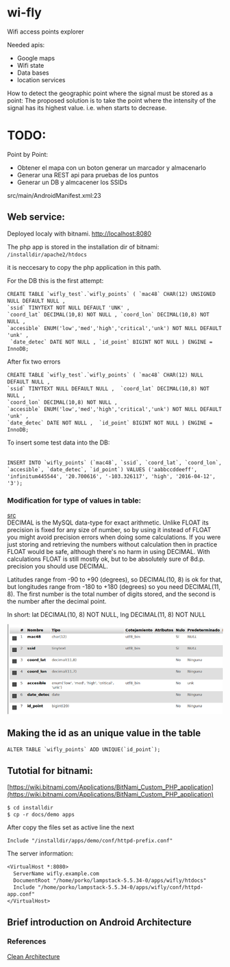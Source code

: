 # wi-fly
Wifi access points explorer

Needed apis:
 - Google maps
 - Wifi state
 - Data bases
 - location services

How to detect the geographic point where the signal must be stored as a point:
The proposed solution is to take the point where the intensity of the signal
has its highest value. i.e. when starts to decrease.

# TODO:
Point by Point:
  - Obtener el mapa con un boton generar un marcador y almacenarlo
  - Generar una REST api para pruebas de los puntos
  - Generar un DB y almcacener los SSIDs

  src/main/AndroidManifest.xml:23




## Web service:

Deployed localy with bitnami.
[http://localhost:8080]( http://localhost:8080)

The php app is stored in the installation dir of bitnami:
`/installdir/apache2/htdocs`

it is neccesary to copy the php application in this path.


For the DB this is the first attempt:
```mysql
CREATE TABLE `wifly_test`.`wifly_points` ( `mac48` CHAR(12) UNSIGNED NULL DEFAULT NULL ,
`ssid` TINYTEXT NOT NULL DEFAULT 'UNK' ,
`coord_lat` DECIMAL(10,8) NOT NULL , `coord_lon` DECIMAL(10,8) NOT NULL ,
`accesible` ENUM('low','med','high','critical','unk') NOT NULL DEFAULT 'unk' ,
 `date_detec` DATE NOT NULL , `id_point` BIGINT NOT NULL ) ENGINE = InnoDB;
```

After fix two errors
```mysql
CREATE TABLE `wifly_test`.`wifly_points` ( `mac48` CHAR(12) NULL DEFAULT NULL ,
`ssid` TINYTEXT NULL DEFAULT NULL ,  `coord_lat` DECIMAL(10,8) NOT NULL ,
`coord_lon` DECIMAL(10,8) NOT NULL ,  
`accesible` ENUM('low','med','high','critical','unk') NOT NULL DEFAULT 'unk' ,
`date_detec` DATE NOT NULL ,  `id_point` BIGINT NOT NULL ) ENGINE = InnoDB;
```

To insert some test data into the DB:
```mysql

INSERT INTO `wifly_points` (`mac48`, `ssid`, `coord_lat`, `coord_lon`, `accesible`, `date_detec`, `id_point`) VALUES ('aabbccddeeff', 'infinitum445544', '20.700616', '-103.326117', 'high', '2016-04-12', '3');
```

### Modification for type of values in table:
[src](http://stackoverflow.com/questions/12504208/what-mysql-data-type-should-be-used-for-latitude-longitude-with-8-decimal-places)
<br>
DECIMAL is the MySQL data-type for exact arithmetic. Unlike FLOAT its precision is fixed for any size of number, so by using it instead of FLOAT you might avoid precision errors when doing some calculations. If you were just storing and retrieving the numbers without calculation then in practice FLOAT would be safe, although there's no harm in using DECIMAL. With calculations FLOAT is still mostly ok, but to be absolutely sure of 8d.p. precision you should use DECIMAL.

Latitudes range from -90 to +90 (degrees), so DECIMAL(10, 8) is ok for that, but longitudes range from -180 to +180 (degrees) so you need DECIMAL(11, 8). The first number is the total number of digits stored, and the second is the number after the decimal point.

In short: lat DECIMAL(10, 8) NOT NULL, lng DECIMAL(11, 8) NOT NULL

![./img/table.png](./img/table.png)


## Making the id as an unique value in the table
```mysql
ALTER TABLE `wifly_points` ADD UNIQUE(`id_point`);
```
## Tutotial for bitnami:

[https://wiki.bitnami.com/Applications/BitNami_Custom_PHP_application](https://wiki.bitnami.com/Applications/BitNami_Custom_PHP_application)

```
$ cd installdir    
$ cp -r docs/demo apps
```
After copy the files set as active line the next
```
Include "/installdir/apps/demo/conf/httpd-prefix.conf"
```

The server information:
```HTM
<VirtualHost *:8080>
  ServerName wifly.example.com
  DocumentRoot "/home/porko/lampstack-5.5.34-0/apps/wifly/htdocs"
  Include "/home/porko/lampstack-5.5.34-0/apps/wifly/conf/httpd-app.conf"                                                                                           
</VirtualHost>
```


## Brief introduction on Android Architecture




### References
[Clean Architecture](https://github.com/android10/Android-CleanArchitecture)
